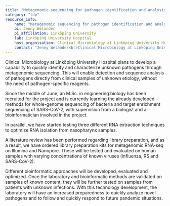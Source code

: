 ```yaml
---
title: "Metagenomic sequencing for pathogen identification and analysis"
category: "tdp"
resource_info:
    name: "Metagenomic sequencing for pathogen identification and analysis"
    pi: Jenny Welander
    pi_affiliation: Linköping University
    lab: Linköping University Hospital
    host_organisation: Clinical Microbiology at Linköping University Hospital
    contact: "Jenny Welander<br>Clinical Microbiology at Linköping University Hospital<br>Email: [jenny.welander@regionostergotland.se](mailto:jenny.welander@regionostergotland.se)"
---
```


Clinical Microbiology at Linköping University Hospital plans to develop a capability to quickly identify and characterize unknown pathogens through metagenomic sequencing. This will enable detection and sequence analysis of pathogens directly from clinical samples of unknown etiology, without the need of pathogen-specific reagents.

Since the middle of June, an M.Sc. in engineering biology has been recruited for the project and is currently learning the already developed methods for whole-genome sequencing of bacteria and target enrichment sequencing of SARS-CoV-2, with supervision from a biologist and a bioinformatician involved in the project.

In parallel, we have started testing three different RNA extraction techniques to optimize RNA isolation from nasopharynx samples.

A literature review has been performed regarding library preparation, and as a result, we have ordered library preparation kits for metagenomic RNA-seq on Illumina and Nanopore. These will be tested and evaluated on human samples with varying concentrations of known viruses (influenza, RS and SARS-CoV-2).

Different bioinformatic approaches will be developed, evaluated and optimized. Once the laboratory and bioinformatic methods are validated on samples of known content, they will be further tested on samples from patients with unknown infections. With this technology development, the laboratory will have an increased preparedness to quickly analyze novel pathogens and to follow and quickly respond to future pandemic situations.
